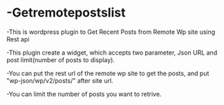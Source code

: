 # -Getremotepostslist

-This is wordpress plugin to Get Recent Posts from Remote Wp site using Rest api

-This plugin create a widget, which accepts two parameter, Json URL and post limit(number of posts to display).

-You can put the rest url of the remote wp site to get the posts, and put "wp-json/wp/v2/posts/" after site url.

-You can limit the number of posts you want to retrive.
